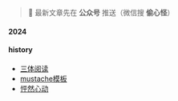 
> 🔔 最新文章先在 **公众号** 推送（微信搜 **偷心怪**）

#### 2024


#### history
- [三体阅读](history/three_body.md)
- [mustache模板](history/mustache_template.md)
- [怦然心动](history/flipped_reading.md)